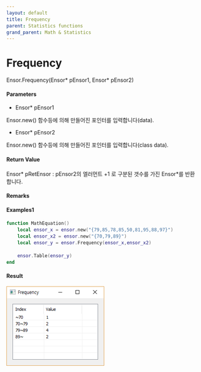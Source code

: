 ```yaml
---
layout: default
title: Frequency
parent: Statistics functions
grand_parent: Math & Statistics
---
```


# Frequency

Ensor.Frequency\(Ensor\* pEnsor1, Ensor\* pEnsor2\)

#### Parameters

* Ensor\* pEnsor1

Ensor.new\(\) 함수등에 의해 만들어진 포인터를 입력합니다\(data\).

* Ensor\* pEnsor2

Ensor.new\(\) 함수등에 의해 만들어진 포인터를 입력합니다\(class data\).

#### Return Value

Ensor\* pRetEnsor : pEnsor2의 엘러먼트 +1 로 구분된 갯수를 가진 Ensor\*를 반환합니다.

#### Remarks



#### Examples1

```lua
function MathEquation()
 	local ensor_x = ensor.new("{79,85,78,85,50,81,95,88,97}")
	local ensor_x2 = ensor.new("{70,79,89}")
 	local ensor_y = ensor.Frequency(ensor_x,ensor_x2)
 
 	ensor.Table(ensor_y)
end 
```

#### Result

![](./StatisticsAPI/FrequencyResultTable.png)

